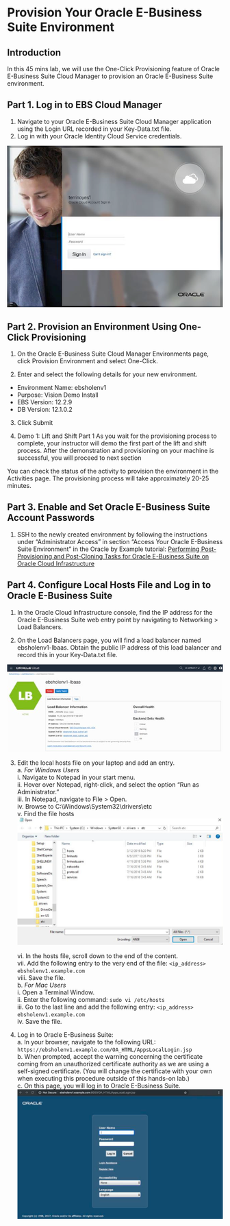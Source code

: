 # Provision Your Oracle E-Business Suite Environment

## Introduction
In this 45 mins lab, we will use the One-Click Provisioning feature of Oracle E-Business Suite Cloud Manager to provision an Oracle E-Business Suite environment.

## Part 1. Log in to EBS Cloud Manager
1. Navigate to your Oracle E-Business Suite Cloud Manager application using the Login URL recorded in your Key-Data.txt file.
2. Log in with your Oracle Identity Cloud Service credentials.

![](./images/1.png "")

## Part 2. Provision an Environment Using One-Click Provisioning
1. On the Oracle E-Business Suite Cloud Manager Environments page, click Provision Environment and select One-Click.

2. Enter and select the following details for your new environment.
 - Environment Name: ebsholenv1
 -  Purpose: Vision Demo Install
 - EBS Version: 12.2.9
 - DB Version: 12.1.0.2

3. Click Submit

4. Demo 1: Lift and Shift Part 1
As you wait for the provisioning process to complete, your instructor will demo the first part of the lift and shift process.
After the demonstration and provisioning on your machine is successful, you will proceed to next section

You can check the status of the activity to provision the environment in the Activities page. The provisioning process will take approximately 20-25 minutes.

## Part 3. Enable and Set Oracle E-Business Suite Account Passwords

1. SSH to the newly created environment by following the instructions under “Administrator Access” in section “Access Your Oracle E-Business Suite Environment” in the Oracle by Example tutorial: [Performing Post-Provisioning and Post-Cloning Tasks for Oracle E-Business Suite on Oracle Cloud Infrastructure](https://www.oracle.com/webfolder/technetwork/tutorials/obe/cloud/compute-iaas/post_provisioning_tasks_for_ebs_on_oci/110_post_prov_cm_oci.html)

## Part 4. Configure Local Hosts File and Log in to Oracle E-Business Suite

1. In the Oracle Cloud Infrastructure console, find the IP address for the Oracle E-Business Suite web entry point by navigating to Networking > Load Balancers.

2. On the Load Balancers page, you will find a load balancer named ebsholenv1-lbaas. Obtain the public IP address of this load balancer and record this in your Key-Data.txt file.

![](./images/2.png "")

3. Edit the local hosts file on your laptop and add an entry.<br>
  a. *For Windows Users*<br>
    i. Navigate to Notepad in your start menu. <br>
    ii. Hover over Notepad, right-click, and select the option “Run as Administrator.” <br>
    iii. In Notepad, navigate to File > Open. <br>
    iv. Browse to C:\\Windows\System32\drivers\etc <br>
    v. Find the file hosts <br>
    ![](./images/3.png "")

    vi. In the hosts file, scroll down to the end of the content. <br>
    vii. Add the following entry to the very end of the file: ```<ip_address> ebsholenv1.example.com``` <br>
    viii. Save the file. <br>
  b. *For Mac Users* <br>
    i. Open a Terminal Window. <br>
    ii. Enter the following command: ```sudo vi /etc/hosts``` <br>
    iii. Go to the last line and add the following entry: ```<ip_address> ebsholenv1.example.com``` <br>
    iv. Save the file. <br>

4. Log in to Oracle E-Business Suite: <br>
  a. In your browser, navigate to the following URL: ```https://ebsholenv1.example.com/OA_HTML/AppsLocalLogin.jsp``` <br>
  b. When prompted, accept the warning concerning the certificate coming from an unauthorized certificate authority as we are using a self-signed certificate. (You will change the certificate with your own when executing this procedure outside of this hands-on lab.) <br>
  c. On this page, you will log in to Oracle E-Business Suite.
  ![](./images/4.png "")
